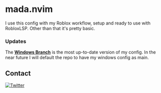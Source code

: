 # mada.nvim
I use this config with my Roblox workflow, setup and ready to use with RobloxLSP.
Other than that it's pretty basic.

### Updates

The **[Windows Branch](https://github.com/mada-r/mada.nvim/tree/windows)** is the most up-to-date version of my config. In the near future I will default the repo to have my windows config as main.

## Contact
[![Twitter](https://img.shields.io/twitter/url/https/twitter.com/cloudposse.svg?style=social&label=RefactorRBX)](https://twitter.com/refactorrbx)
